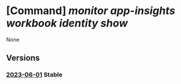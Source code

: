 # [Command] _monitor app-insights workbook identity show_

None

## Versions

### [2023-06-01](/Resources/mgmt-plane/L3N1YnNjcmlwdGlvbnMve30vcmVzb3VyY2Vncm91cHMve30vcHJvdmlkZXJzL21pY3Jvc29mdC5pbnNpZ2h0cy93b3JrYm9va3Mve30=/2023-06-01.xml) **Stable**

<!-- mgmt-plane /subscriptions/{}/resourcegroups/{}/providers/microsoft.insights/workbooks/{} 2023-06-01 identity -->
